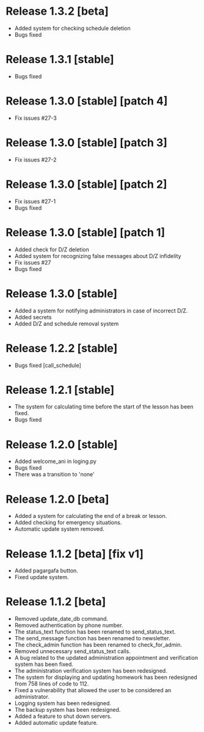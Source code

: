 # Release 1.3.2 [beta]
- Added system for checking schedule deletion
- Bugs fixed

# Release 1.3.1 [stable]
- Bugs fixed

# Release 1.3.0 [stable] [patch 4]
- Fix issues #27-3
 
# Release 1.3.0 [stable] [patch 3]
- Fix issues #27-2

# Release 1.3.0 [stable] [patch 2]
- Fix issues #27-1
- Bugs fixed

# Release 1.3.0 [stable] [patch 1]
- Added check for D/Z deletion
- Added system for recognizing false messages about D/Z infidelity
- Fix issues #27
- Bugs fixed

# Release 1.3.0 [stable]
- Added a system for notifying administrators in case of incorrect D/Z.
- Added secrets
- Added D/Z and schedule removal system

# Release 1.2.2 [stable]
- Bugs fixed \[call_schedule\]

# Release 1.2.1 [stable]
- The system for calculating time before the start of the lesson has been fixed.
- Bugs fixed

# Release 1.2.0 [stable]
- Added welcome_ani in loging.py
- Bugs fixed
- There was a transition to 'none'

# Release 1.2.0 [beta]
- Added a system for calculating the end of a break or lesson.
- Added checking for emergency situations.
- Automatic update system removed.

# Release 1.1.2 [beta] \[fix v1\]
- Added pagargafa button.
- Fixed update system.

# Release 1.1.2 [beta]
- Removed update_date_db command.
- Removed authentication by phone number.
- The status_text function has been renamed to send_status_text.
- The send_message function has been renamed to newsletter.
- The check_admin function has been renamed to check_for_admin.
- Removed unnecessary send_status_text calls.
- A bug related to the updated administration appointment and verification system has been fixed.
- The administration verification system has been redesigned.
- The system for displaying and updating homework has been redesigned from 758 lines of code to 112.
- Fixed a vulnerability that allowed the user to be considered an administrator.
- Logging system has been redesigned.
- The backup system has been redesigned.
- Added a feature to shut down servers.
- Added automatic update feature.